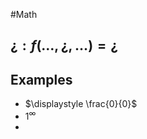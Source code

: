 #Math 
## $\displaystyle ¿:f(\ldots,¿,\ldots)=¿$
## Examples
* $\displaystyle \frac{0}{0}$
* $\displaystyle 1^{\infty}$
* 